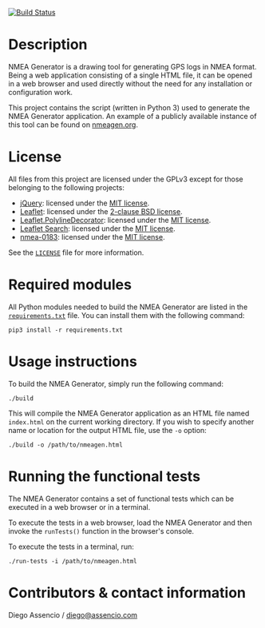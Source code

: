 [![Build Status](https://api.travis-ci.com/dassencio/nmeagen.svg?branch=master)](https://travis-ci.com/dassencio/nmeagen)

# Description

NMEA Generator is a drawing tool for generating GPS logs in NMEA format. Being
a web application consisting of a single HTML file, it can be opened in a web
browser and used directly without the need for any installation or configuration
work.

This project contains the script (written in Python 3) used to generate the
NMEA Generator application. An example of a publicly available instance of
this tool can be found on [nmeagen.org](https://nmeagen.org).

# License

All files from this project are licensed under the GPLv3 except for those
belonging to the following projects:

- [jQuery](https://jquery.com/): licensed under the
  [MIT license](https://github.com/jquery/jquery/blob/master/LICENSE.txt).
- [Leaflet](https://leafletjs.com/): licensed under the
  [2-clause BSD license](https://github.com/Leaflet/Leaflet/blob/master/LICENSE).
- [Leaflet.PolylineDecorator](https://github.com/bbecquet/Leaflet.PolylineDecorator):
  licensed under the [MIT license](https://github.com/bbecquet/Leaflet.PolylineDecorator/blob/master/LICENSE).
- [Leaflet Search](https://github.com/stefanocudini/leaflet-search): licensed
  under the [MIT license](https://github.com/stefanocudini/leaflet-search/blob/master/license.txt).
- [nmea-0183](https://github.com/nherment/node-nmea): licensed under the
  [MIT license](https://github.com/nherment/node-nmea/blob/master/LICENSE).

See the [`LICENSE`](https://github.com/dassencio/mapgen/tree/master/LICENSE)
file for more information.

# Required modules

All Python modules needed to build the NMEA Generator are listed in the
[`requirements.txt`](https://github.com/dassencio/nmeagen/tree/master/requirements.txt)
file. You can install them with the following command:

    pip3 install -r requirements.txt

# Usage instructions

To build the NMEA Generator, simply run the following command:

    ./build

This will compile the NMEA Generator application as an HTML file named
`index.html` on the current working directory. If you wish to specify another
name or location for the output HTML file, use the `-o` option:

    ./build -o /path/to/nmeagen.html

# Running the functional tests

The NMEA Generator contains a set of functional tests which can be executed in
a web browser or in a terminal.

To execute the tests in a web browser, load the NMEA Generator and then
invoke the `runTests()` function in the browser's console.

To execute the tests in a terminal, run:

    ./run-tests -i /path/to/nmeagen.html

# Contributors & contact information

Diego Assencio / diego@assencio.com
